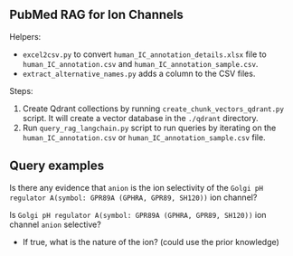 ## PubMed RAG for Ion Channels

Helpers:
- `excel2csv.py` to convert `human_IC_annotation_details.xlsx` file to `human_IC_annotation.csv` and `human_IC_annotation_sample.csv`. 
- `extract_alternative_names.py` adds a column to the CSV files.

Steps:
1. Create Qdrant collections by running `create_chunk_vectors_qdrant.py` script. It will create a vector database in the `./qdrant` directory.
2. Run `query_rag_langchain.py` script to run queries by iterating on the `human_IC_annotation.csv` or `human_IC_annotation_sample.csv` file.

## Query examples
Is there any evidence that `anion` is the ion selectivity of the `Golgi pH regulator A(symbol: GPR89A (GPHRA, GPR89, SH120))` ion channel?

Is `Golgi pH regulator A(symbol: GPR89A (GPHRA, GPR89, SH120))` ion channel `anion` selective? 
- If true, what is the nature of the ion? (could use the prior knowledge)